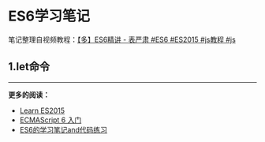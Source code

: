 # ES6学习笔记

笔记整理自视频教程：[【多】ES6精讲 - 表严肃 #ES6 #ES2015 #js教程 #js](http://www.bilibili.com/video/av6698380/)

## 1.let命令


----
**更多的阅读：**

* [Learn ES2015](https://babeljs.io/learn-es2015/)
* [ECMAScript 6 入门](http://es6.ruanyifeng.com/#docs/let)
* [ES6的学习笔记and代码练习](https://github.com/SimplyWenjing/ES6)
